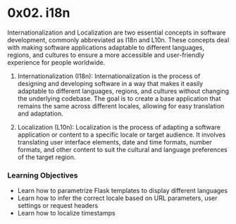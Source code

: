 # 0x02. i18n

Internationalization and Localization are two essential concepts in software development, commonly abbreviated as I18n and L10n. These concepts deal with making software applications adaptable to different languages, regions, and cultures to ensure a more accessible and user-friendly experience for people worldwide.

1. Internationalization (I18n): Internationalization is the process of designing and developing software in a way that makes it easily adaptable to different languages, regions, and cultures without changing the underlying codebase. The goal is to create a base application that remains the same across different locales, allowing for easy translation and adaptation.

1. Localization (L10n): Localization is the process of adapting a software application or content to a specific locale or target audience. It involves translating user interface elements, date and time formats, number formats, and other content to suit the cultural and language preferences of the target region.

### Learning Objectives

- Learn how to parametrize Flask templates to display different languages
- Learn how to infer the correct locale based on URL parameters, user settings or request headers
- Learn how to localize timestamps
